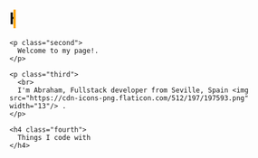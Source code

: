 <style>
    .css-typing h1,h2,h3,h4,h5,h6,p {
  border-right: .15em solid orange;
  font-family:monospace;
  white-space: nowrap;
  overflow: hidden;
}
.css-typing h1:nth-child(1) {
  width: 29vw;
  animation: type 2s steps(40, end);
  animation-fill-mode: forwards;
}

.css-typing .second {
  opacity: 0;
  width: 13vw;
  animation: type2 2s steps(40, end);
  font-size: 1.35em;
  animation-fill-mode: forwards;
  animation-delay: 2s;
  
}

.css-typing .third {
  opacity: 0;
  width: 36vw;
  animation: type2 2s steps(40, end);
  font-size: 1.35em;
  animation-fill-mode: forwards;
  animation-delay: 4s;
  
}

.css-typing .fourth {
  opacity: 0;
  width: 13vw;
  animation: type2 2s steps(40, end);
  font-size: 1.35em;
  animation-fill-mode: forwards;
  animation-delay: 6s;
  
}

@keyframes type {
  0% {
    width: 0;
  }
  99.9% {
    border-right: .15em solid orange;
  }
  100% {
    border: none;
  }
}

@keyframes type2 {
  0% {
    width: 0;
  }
  1%{
    opacity: 1;
  }
  99.9% {
    border-right: .15em solid orange;
  }
  100% {
    opacity: 1;
    border: none;
  }
}

@keyframes blink {
  50% {
    border-color: transparent;
  }
}
  </style>
  <div class="css-typing">
    <h1>
      Hey, you. You're finally awake.
    </h1>

    <p class="second">
      Welcome to my page!.
    </p>

    <p class="third">
      <br>
      I'm Abraham, Fullstack developer from Seville, Spain <img src="https://cdn-icons-png.flaticon.com/512/197/197593.png" width="13"/> .
    </p>

    <h4 class="fourth">
      Things I code with
    </h4>
  </div>

